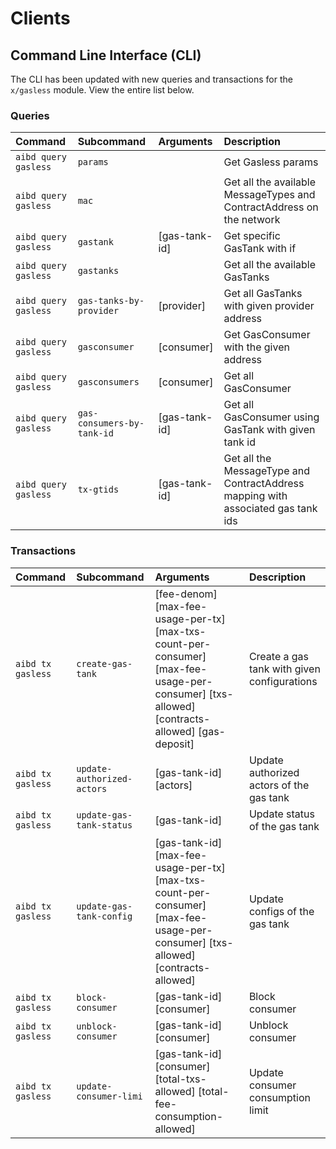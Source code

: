 <!--
order: 4
-->

# Clients

## Command Line Interface (CLI)

The CLI has been updated with new queries and transactions for the `x/gasless` module. View the entire list below.

### Queries

| Command              | Subcommand                 | Arguments     | Description                                                                      |
| :------------------- | :------------------------- | :------------ | :------------------------------------------------------------------------------- |
| `aibd query gasless` | `params`                   |               | Get Gasless params                                                               |
| `aibd query gasless` | `mac`                      |               | Get all the available MessageTypes and ContractAddress on the network            |
| `aibd query gasless` | `gastank`                  | [gas-tank-id] | Get specific GasTank with if                                                     |
| `aibd query gasless` | `gastanks`                 |               | Get all the available GasTanks                                                   |
| `aibd query gasless` | `gas-tanks-by-provider`    | [provider]    | Get all GasTanks with given provider address                                     |
| `aibd query gasless` | `gasconsumer`              | [consumer]    | Get GasConsumer with the given address                                           |
| `aibd query gasless` | `gasconsumers`             | [consumer]    | Get all GasConsumer                                                              |
| `aibd query gasless` | `gas-consumers-by-tank-id` | [gas-tank-id] | Get all GasConsumer using GasTank with given tank id                             |
| `aibd query gasless` | `tx-gtids`                 | [gas-tank-id] | Get all the MessageType and ContractAddress mapping with associated gas tank ids |

### Transactions

| Command           | Subcommand                 | Arguments                                                                                                                                    | Description                                 |
| :---------------- | :------------------------- | :------------------------------------------------------------------------------------------------------------------------------------------- | :------------------------------------------ |
| `aibd tx gasless` | `create-gas-tank`          | [fee-denom] [max-fee-usage-per-tx] [max-txs-count-per-consumer] [max-fee-usage-per-consumer] [txs-allowed] [contracts-allowed] [gas-deposit] | Create a gas tank with given configurations |
| `aibd tx gasless` | `update-authorized-actors` | [gas-tank-id] [actors]                                                                                                                       | Update authorized actors of the gas tank    |
| `aibd tx gasless` | `update-gas-tank-status`   | [gas-tank-id]                                                                                                                                | Update status of the gas tank               |
| `aibd tx gasless` | `update-gas-tank-config`   | [gas-tank-id] [max-fee-usage-per-tx] [max-txs-count-per-consumer] [max-fee-usage-per-consumer] [txs-allowed] [contracts-allowed]             | Update configs of the gas tank              |
| `aibd tx gasless` | `block-consumer`           | [gas-tank-id] [consumer]                                                                                                                     | Block consumer                              |
| `aibd tx gasless` | `unblock-consumer`         | [gas-tank-id] [consumer]                                                                                                                     | Unblock consumer                            |
| `aibd tx gasless` | `update-consumer-limi`     | [gas-tank-id] [consumer] [total-txs-allowed] [total-fee-consumption-allowed]                                                                 | Update consumer consumption limit           |
